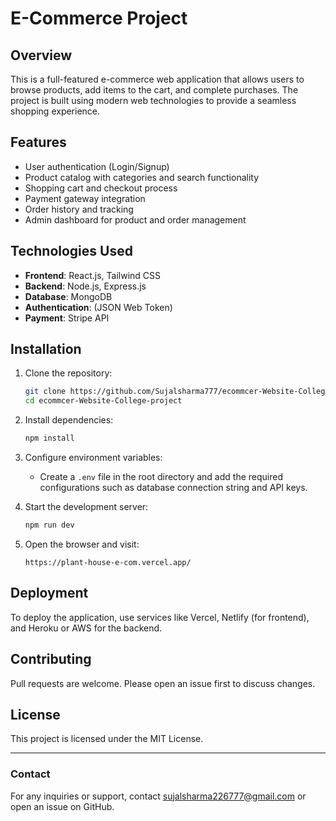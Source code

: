 # E-Commerce Project

## Overview
This is a full-featured e-commerce web application that allows users to browse products, add items to the cart, and complete purchases. The project is built using modern web technologies to provide a seamless shopping experience.

## Features
- User authentication (Login/Signup)
- Product catalog with categories and search functionality
- Shopping cart and checkout process
- Payment gateway integration
- Order history and tracking
- Admin dashboard for product and order management

## Technologies Used
- **Frontend**: React.js, Tailwind CSS
- **Backend**: Node.js, Express.js
- **Database**: MongoDB
- **Authentication**: (JSON Web Token)
- **Payment**: Stripe API

## Installation

1. Clone the repository:
   ```sh
   git clone https://github.com/Sujalsharma777/ecommcer-Website-College-project.git
   cd ecommcer-Website-College-project
   ```

2. Install dependencies:
   ```sh
   npm install
   ```

3. Configure environment variables:
   - Create a `.env` file in the root directory and add the required configurations such as database connection string and API keys.

4. Start the development server:
   ```sh
   npm run dev
   ```

5. Open the browser and visit:
   ```
   https://plant-house-e-com.vercel.app/
   ```

## Deployment
To deploy the application, use services like Vercel, Netlify (for frontend), and Heroku or AWS for the backend.

## Contributing
Pull requests are welcome. Please open an issue first to discuss changes.

## License
This project is licensed under the MIT License.

---

### Contact
For any inquiries or support, contact sujalsharma226777@gmail.com or open an issue on GitHub.

